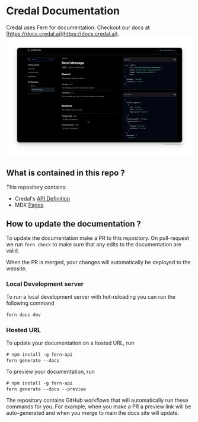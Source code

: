 # Credal Documentation
Credal uses Fern for documentation. Checkout our docs at [https://docs.credal.ai](https://docs.credal.ai).
![Preview](./preview.png)

## What is contained in this repo ?
This repository contains:

- Credal's [API Definition](./fern/definition)
- MDX [Pages](./fern/docs/pages/)

## How to update the documentation ?

To update the documentation make a PR to this
repository. On pull-request we run `fern check`
to make sure that any edits to the documentation
are valid.

When the PR is merged, your changes will
automatically be deployed to the website.

### Local Development server

To run a local development server with hot-reloading you can run the following command

```sh
fern docs dev
```

### Hosted URL

To update your documentation on a hosted URL, run
```
# npm install -g fern-api
fern generate --docs
```
To preview your documentation, run
```
# npm install -g fern-api
fern generate --docs --preview
```
The repository contains GitHub workflows that will automatically run these commands for you. For example, when you make a PR a preview link will be auto-generated and when you merge to main the docs site will update.
